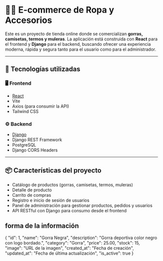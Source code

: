 # 🧢👕 E-commerce de Ropa y Accesorios

Este es un proyecto de tienda online donde se comercializan **gorras, camisetas, termos y muleras**. La aplicación está construida con **React** para el frontend y **Django** para el backend, buscando ofrecer una experiencia moderna, rápida y segura tanto para el usuario como para el administrador.

---

## 🚀 Tecnologías utilizadas

### 🖥️ Frontend
- [React](https://reactjs.org/)
- Vite
- Axios (para consumir la API)
- Tailwind CSS 

### ⚙️ Backend
- [Django](https://www.djangoproject.com/)
- Django REST Framework
- PostgreSQL
- Django CORS Headers 

---

## 📦 Características del proyecto

- Catálogo de productos (gorras, camisetas, termos, muleras)
- Detalle de producto
- Carrito de compras
- Registro e inicio de sesión de usuarios
- Panel de administración para gestionar productos, pedidos y usuarios
- API RESTful con Django para consumo desde el frontend


## forma de la información
{
  "id": 1,
  "name": "Gorra Negra",
  "description": "Gorra deportiva color negro con logo bordado.",
  "category": "Gorra",
  "price": 25.00,
  "stock": 15,
  "image": "URL de la imagen",
  "created_at": "Fecha de creación",
  "updated_at": "Fecha de última actualización",
  "is_active": true
}




